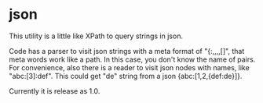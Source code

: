 # json

This utility is a little like XPath to query strings in json.

Code has a parser to visit json strings with a meta format of "{:,,,,[]", that meta words work like a path. In this case, you don't know the name of pairs.
For convenience, also there is a reader to visit json nodes with names, like "abc:[3]:def". This could get "de" string from a json {abc:[1,2,{def:de}]}.

Currently it is release as 1.0.